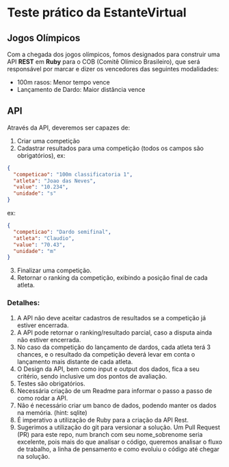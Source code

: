 # Teste prático da EstanteVirtual #
## Jogos Olímpicos ##

Com a chegada dos jogos olímpicos, fomos designados para construir uma API 
**REST** em **Ruby** para o COB (Comitê Olímico Brasileiro), que será responsável 
por marcar e dizer os vencedores das seguintes modalidades:

* 100m rasos: Menor tempo vence
* Lançamento de Dardo: Maior distância vence

## API 

Através da API, deveremos ser capazes de:

1. Criar uma competição
2. Cadastrar resultados para uma competição (todos os campos são obrigatórios), 
  ex: 
  ```json
  {
    "competicao": "100m classificatoria 1", 
    "atleta": "Joao das Neves", 
    "value": "10.234", 
    "unidade": "s"
  }
  ```
  ex: 
  ```json
  {
    "competicao": "Dardo semifinal", 
    "atleta": "Claudio", 
    "value": "70.43", 
    "unidade": "m"
  }
  ```
3. Finalizar uma competição.
4. Retornar o ranking da competição, exibindo a posição final de cada atleta.


### **Detalhes**:
1. A API não deve aceitar cadastros de resultados se a competição já estiver encerrada.
2. A API pode retornar o ranking/resultado parcial, caso a disputa ainda não estiver encerrada.
3. No caso da competição do lançamento de dardos, cada atleta terá 3 chances, e o resultado da 
competição deverá levar em conta o lançamento mais distante de cada atleta.
4. O Design da API, bem como input e output dos dados, fica a seu critério, sendo inclusive um dos pontos de avaliação.
5. Testes são obrigatórios.
6. Necessária criação de um Readme para informar o passo a passo de como rodar a API.
7. Não é necessário criar um banco de dados, podendo manter os dados na memória. (hint: sqlite)
8. É imperativo a utilização de Ruby para a criação da API Rest.
9. Sugerimos a utilização do git para versionar a solução. Um Pull Request (PR) para este repo,
num branch com seu nome_sobrenome seria excelente, pois mais do que analisar o código, queremos analisar
o fluxo de trabalho, a linha de pensamento e como evoluiu o código até chegar na solução.

